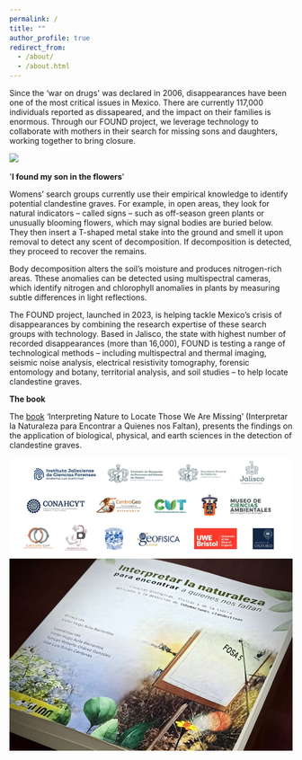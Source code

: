 ```yaml
---
permalink: /
title: ""
author_profile: true
redirect_from: 
  - /about/
  - /about.html
---
```


Since the ‘war on drugs' was declared in 2006, disappearances have been one of the most critical issues in Mexico. There are currently 117,000 individuals reported as dissapeared, and the impact on their families is enormous. Through our FOUND project, we leverage technology to collaborate with mothers in their search for missing sons and daughters, working together to bring closure.

<img width="700" src="https://github.com/FOUND-project/found-project.github.io/blob/master/images/Screenshot%202024-11-11%20at%2014.12.53.png?raw=true">

'**I found my son in the flowers**'

Womens’ search groups currently use their empirical knowledge to identify potential clandestine graves. For example, in open areas, they look for natural indicators – called signs – such as off-season green plants or unusually blooming flowers, which may signal bodies are buried below. They then insert a T-shaped metal stake into the ground and smell it upon removal to detect any scent of decomposition. If decomposition is detected, they proceed to recover the remains.

Body decomposition alters the soil’s moisture and produces nitrogen-rich areas. Tthese anomalies can be detected using multispectral cameras, which identify nitrogen and chlorophyll anomalies in plants by measuring subtle differences in light reflections.

The FOUND project, launched in 2023, is helping tackle Mexico’s crisis of disappearances by combining the research expertise of these search groups with technology. Based in Jalisco, the state with highest number of recorded disappearances (more than 16,000), FOUND is testing a range of technological methods – including multispectral and thermal imaging, seismic noise analysis, electrical resistivity tomography, forensic entomology and botany, territorial analysis, and soil studies – to help locate clandestine graves. 

**The book**

The [book](https://www.centrogeo.org.mx/cgeo_archivo/240926_libro-interpretar-la-naturaleza.pdf) ‘Interpreting Nature to Locate Those We Are Missing’ (Interpretar la Naturaleza para Encontrar a Quienes nos Faltan), presents the findings on the application of biological, physical, and earth sciences in the detection of clandestine graves.

<img width="700" src="https://github.com/FOUND-project/found-project.github.io/blob/master/images/1727361199015.jpg?raw=true">
